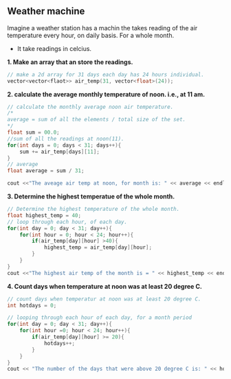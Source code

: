## Weather machine

Imagine a weather station has a machin the takes reading of the air temperature every hour, on daily basis. For a whole month. 
- It take readings in celcius.

**1. Make an array that an store the readings.**

```cpp
// make a 2d array for 31 days each day has 24 hours individual.
vector<vector<flaot>> air_temp(31, vector<float>(24));
```

**2. calculate the average monthly temperature of noon. i.e., at 11 am.**

```cpp
// calculate the monthly average noon air temperature.
/*
average = sum of all the elements / total size of the set.
*/
float sum = 00.0;
//sum of all the readings at noon(11).
for(int days = 0; days < 31; days++){
    sum += air_temp[days][11]; 
}
// average
float average = sum / 31;

cout <<"The aveage air temp at noon, for month is: " << average << endl;
```

**3. Determine the highest temperatue of the whole month.**

```cpp
// Determine the highest temperature of the whole month.
float highest_temp = 40;
// loop through each hour, of each day.
for(int day = 0; day < 31; day++){
    for(int hour = 0; hour < 24; hour++){
        if(air_temp[day][hour] >40){
            highest_temp = air_temp[day][hour];
        }
    }
}
cout <<"The highest air temp of the month is = " << highest_temp << endl;
```

**4. Count days when temperature at noon was at least 20 degree C.**

```cpp
// count days when temperatur at noon was at least 20 degree C.
int hotdays = 0;

// looping through each hour of each day, for a month period
for(int day = 0; day < 31; day++){
    for(int hour =0; hour < 24; hour++){
        if(air_temp[day][hour] >= 20){
            hotdays++;
        }
    }
}
cout << "The number of the days that were above 20 degree C is: " << hotdays << end;
```